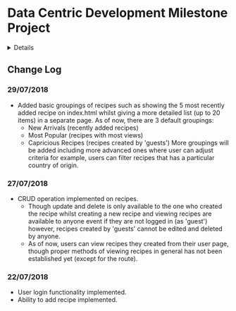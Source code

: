 # Data Centric Development Milestone Project
<details><summary>Details</summary>
- The aim of this project is to build a data-driven web application that allows users to store and access cooking recipes.
- Users will be able to add, edit and delete recipes.
- Recipes stored will be grouped and summarised base on their attributes such as cuisines, country of origin, allergens, ingredients, etc. Such groups will be clickable to reveal recipes that fall into their respective categories. The summary will be presented graphically categories will be clickable for a filtered view base on that category.
- On top of basic grouping, users will also be able to search for recipes.
- The application will provide user registeration and authentication for better security. (i.e. users can only edit or delete recipes they created)

</details>

## Change Log

### 29/07/2018
- Added basic groupings of recipes such as showing the 5 most recently added recipe on index.html whilst giving a more detailed list (up to 20 items) in a separate page. As of now, there are 3 default groupings:
	- New Arrivals (recently added recipes)
	- Most Popular (recipes with most views)
	- Capricious Recipes (recipes created by 'guests')
More groupings will be added including more advanced ones where user can adjust criteria for example, users can filter recipes that has a particular country of origin.

### 27/07/2018
- CRUD operation implemented on recipes.
	- Though update and delete is only available to the one who created the recipe whilst creating a new recipe and viewing recipes are available to anyone event if they are not logged in (as 'guest') however, recipes created by 'guests' cannot be edited and deleted by anyone.
	- As of now, users can view recipes they created from their user page, though proper methods of viewing recipes in general has not been established yet (except for the route).

### 22/07/2018
- User login functionality implemented.
- Ability to add recipe implemented.